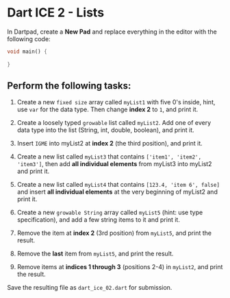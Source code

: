 # Dart ICE 2 - Lists

In Dartpad, create a **New Pad** and replace everything in the editor with the following code:
```dart
void main() {
    
}
```
## Perform the following tasks: ##
1. Create a new `fixed size` array called `myList1` with five 0's inside, hint, use `var` for the data type. Then change **index 2** to `1`, and print it.

2. Create a loosely typed `growable` list called `myList2`. Add one of every data type into the list (String, int, double, boolean), and print it.

3. Insert `IGME` into myList2 at **index 2** (the third position), and print it.

4. Create a new list called `myList3` that contains `['item1', 'item2', 'item3']`, then add **all individual elements** from myList3 into myList2 and print it.

5. Create a new list called `myList4` that contains `[123.4, 'item 6', false]` and insert **all individual elements** at the very beginning of myList2 and print it.

6. Create a new `growable String` array called `myList5` (hint: use type specification), and add a few string items to it and print it.

7. Remove the item at **index 2** (3rd position) from `myList5`, and print the result.

8. Remove the **last** item from `myList5`, and print the result.

9. Remove items at **indices 1 through 3** (positions 2-4) in `myList2`, and print the result.

Save the resulting file as `dart_ice_02.dart` for submission.
